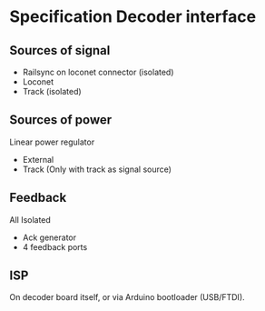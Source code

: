 Specification Decoder interface
===============================

Sources of signal
-----------------

- Railsync on loconet connector (isolated)
- Loconet
- Track (isolated)

Sources of power
----------------
Linear power regulator
- External
- Track (Only with track as signal source)

Feedback
--------
All Isolated

- Ack generator
- 4 feedback ports

ISP
---
On decoder board itself, or via Arduino bootloader (USB/FTDI).

